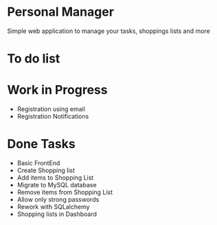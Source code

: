 # Personal Manager
Simple web application to manage your tasks, shoppings lists and more

# To do list


# Work in Progress
 - Registration using email
 - Registration Notifications

# Done Tasks
 - Basic FrontEnd
 - Create Shopping list
 - Add items to Shopping List
 - Migrate to MySQL database
 - Remove items from Shopping List
 - Allow only strong passwords
 - Rework with SQLalchemy
 - Shopping lists in Dashboard
